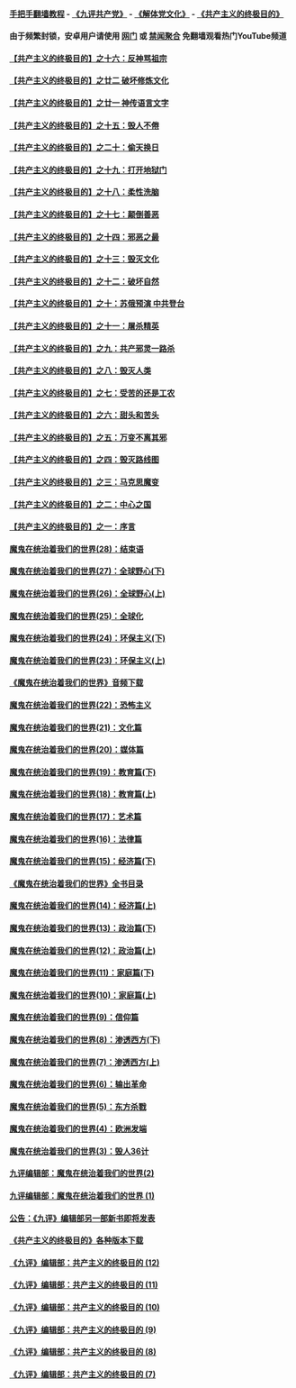 #### [手把手翻墙教程](https://github.com/gfw-breaker/guides/wiki) -  [《九评共产党》](https://github.com/gfw-breaker/9ping.md?t=05221237) - [《解体党文化》](https://github.com/gfw-breaker/jtdwh.md?t=05221237) - [《共产主义的终极目的》](https://github.com/gfw-breaker/gczydzjmd.md?t=05221237)

#### 由于频繁封锁，安卓用户请使用 [网门](https://github.com/gfw-breaker/bn-android/blob/master/ogate.md?t=05221237) 或 [禁闻聚合](https://github.com/gfw-breaker/bn-android) 免翻墙观看热门YouTube频道 

#### [【共产主义的终极目的】之十六：反神骂祖宗](../pages/nsc422/n11166798.md?t=05221237) 

#### [【共产主义的终极目的】之廿二 破坏修炼文化](../pages/nsc422/n11245728.md?t=05221237) 

#### [【共产主义的终极目的】之廿一 神传语言文字](../pages/nsc422/n11263265.md?t=05221237) 

#### [【共产主义的终极目的】之十五：毁人不倦](../pages/nsc422/n11166792.md?t=05221237) 

#### [【共产主义的终极目的】之二十：偷天换日](../pages/nsc422/n11238846.md?t=05221237) 

#### [【共产主义的终极目的】之十九：打开地狱门](../pages/nsc422/n11206376.md?t=05221237) 

#### [【共产主义的终极目的】之十八：柔性洗脑](../pages/nsc422/n11199994.md?t=05221237) 

#### [【共产主义的终极目的】之十七：颠倒善恶](../pages/nsc422/n11179782.md?t=05221237) 

#### [【共产主义的终极目的】之十四：邪恶之最](../pages/nsc422/n11150249.md?t=05221237) 

#### [【共产主义的终极目的】之十三：毁灭文化](../pages/nsc422/n11135227.md?t=05221237) 

#### [【共产主义的终极目的】之十二：破坏自然](../pages/nsc422/n11135214.md?t=05221237) 

#### [【共产主义的终极目的】之十：苏俄预演 中共登台](../pages/nsc422/n11118424.md?t=05221237) 

#### [【共产主义的终极目的】之十一：屠杀精英](../pages/nsc422/n11118442.md?t=05221237) 

#### [【共产主义的终极目的】之九：共产邪灵一路杀](../pages/nsc422/n11114139.md?t=05221237) 

#### [【共产主义的终极目的】之八：毁灭人类](../pages/nsc422/n11108503.md?t=05221237) 

#### [【共产主义的终极目的】之七：受苦的还是工农](../pages/nsc422/n11101809.md?t=05221237) 

#### [【共产主义的终极目的】之六：甜头和苦头](../pages/nsc422/n11096971.md?t=05221237) 

#### [【共产主义的终极目的】之五：万变不离其邪](../pages/nsc422/n11091285.md?t=05221237) 

#### [【共产主义的终极目的】之四：毁灭路线图](../pages/nsc422/n11086284.md?t=05221237) 

#### [【共产主义的终极目的】之三：马克思魔变](../pages/nsc422/n11061941.md?t=05221237) 

#### [【共产主义的终极目的】之二：中心之国](../pages/nsc422/n11047728.md?t=05221237) 

#### [【共产主义的终极目的】之一：序言](../pages/nsc422/n11086077.md?t=05221237) 

#### [魔鬼在统治着我们的世界(28)：结束语](../pages/nsc422/n10936246.md?t=05221237) 

#### [魔鬼在统治着我们的世界(27)：全球野心(下)](../pages/nsc422/n10928319.md?t=05221237) 

#### [魔鬼在统治着我们的世界(26)：全球野心(上)](../pages/nsc422/n10900318.md?t=05221237) 

#### [魔鬼在统治着我们的世界(25)：全球化](../pages/nsc422/n10788205.md?t=05221237) 

#### [魔鬼在统治着我们的世界(24)：环保主义(下)](../pages/nsc422/n10695307.md?t=05221237) 

#### [魔鬼在统治着我们的世界(23)：环保主义(上)](../pages/nsc422/n10688613.md?t=05221237) 

#### [《魔鬼在统治着我们的世界》音频下载](../pages/nsc422/n10635553.md?t=05221237) 

#### [魔鬼在统治着我们的世界(22)：恐怖主义](../pages/nsc422/n10614727.md?t=05221237) 

#### [魔鬼在统治着我们的世界(21)：文化篇](../pages/nsc422/n10597706.md?t=05221237) 

#### [魔鬼在统治着我们的世界(20)：媒体篇](../pages/nsc422/n10586579.md?t=05221237) 

#### [魔鬼在统治着我们的世界(19)：教育篇(下)](../pages/nsc422/n10564808.md?t=05221237) 

#### [魔鬼在统治着我们的世界(18)：教育篇(上)](../pages/nsc422/n10526970.md?t=05221237) 

#### [魔鬼在统治着我们的世界(17)：艺术篇](../pages/nsc422/n10499093.md?t=05221237) 

#### [魔鬼在统治着我们的世界(16)：法律篇](../pages/nsc422/n10485969.md?t=05221237) 

#### [魔鬼在统治着我们的世界(15)：经济篇(下)](../pages/nsc422/n10469975.md?t=05221237) 

#### [《魔鬼在统治着我们的世界》全书目录](../pages/nsc422/n10464261.md?t=05221237) 

#### [魔鬼在统治着我们的世界(14)：经济篇(上)](../pages/nsc422/n10457370.md?t=05221237) 

#### [魔鬼在统治着我们的世界(13)：政治篇(下)](../pages/nsc422/n10448270.md?t=05221237) 

#### [魔鬼在统治着我们的世界(12)：政治篇(上)](../pages/nsc422/n10444576.md?t=05221237) 

#### [魔鬼在统治着我们的世界(11)：家庭篇(下)](../pages/nsc422/n10440961.md?t=05221237) 

#### [魔鬼在统治着我们的世界(10)：家庭篇(上)](../pages/nsc422/n10435448.md?t=05221237) 

#### [魔鬼在统治着我们的世界(9)：信仰篇](../pages/nsc422/n10432159.md?t=05221237) 

#### [魔鬼在统治着我们的世界(8)：渗透西方(下)](../pages/nsc422/n10429603.md?t=05221237) 

#### [魔鬼在统治着我们的世界(7)：渗透西方(上)](../pages/nsc422/n10426013.md?t=05221237) 

#### [魔鬼在统治着我们的世界(6)：输出革命](../pages/nsc422/n10421536.md?t=05221237) 

#### [魔鬼在统治着我们的世界(5)：东方杀戮](../pages/nsc422/n10417707.md?t=05221237) 

#### [魔鬼在统治着我们的世界(4)：欧洲发端](../pages/nsc422/n10414890.md?t=05221237) 

#### [魔鬼在统治着我们的世界(3)：毁人36计](../pages/nsc422/n10411583.md?t=05221237) 

#### [九评编辑部：魔鬼在统治着我们的世界(2)](../pages/nsc422/n10410036.md?t=05221237) 

#### [九评编辑部：魔鬼在统治着我们的世界 (1)](../pages/nsc422/n10406825.md?t=05221237) 

#### [公告：《九评》编辑部另一部新书即将发表](../pages/nsc422/n10405104.md?t=05221237) 

#### [《共产主义的终极目的》各种版本下载](../pages/nsc422/n10022138.md?t=05221237) 

#### [《九评》编辑部：共产主义的终极目的 (12)](../pages/nsc422/n9933272.md?t=05221237) 

#### [《九评》编辑部：共产主义的终极目的 (11)](../pages/nsc422/n9924973.md?t=05221237) 

#### [《九评》编辑部：共产主义的终极目的 (10)](../pages/nsc422/n9920883.md?t=05221237) 

#### [《九评》编辑部：共产主义的终极目的 (9)](../pages/nsc422/n9916363.md?t=05221237) 

#### [《九评》编辑部：共产主义的终极目的 (8)](../pages/nsc422/n9912488.md?t=05221237) 

#### [《九评》编辑部：共产主义的终极目的 (7)](../pages/nsc422/n9901176.md?t=05221237) 


